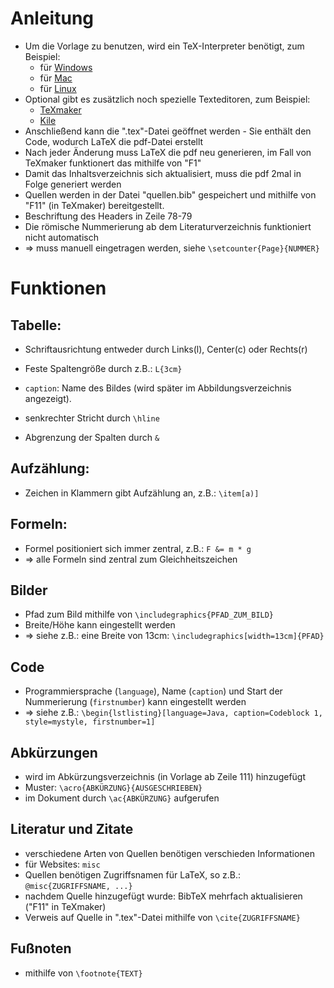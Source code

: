 # Anleitung

- Um die Vorlage zu benutzen, wird ein TeX-Interpreter benötigt, zum Beispiel:
  - für [Windows](http://mirror.ctan.org/systems/texlive/tlnet/install-tl-windows.exe)
  - für [Mac](http://mirror.ctan.org/systems/mac/mactex/MacTeX.pkg)
  - für [Linux](http://mirror.ctan.org/systems/texlive/tlnet/install-tl-unx.tar.gz)
- Optional gibt es zusätzlich noch spezielle Texteditoren, zum Beispiel:
  - [TeXmaker](https://www.xm1math.net/texmaker/)
  - [Kile](https://kile.sourceforge.io/)
- Anschließend kann die ".tex"-Datei geöffnet werden - Sie enthält den Code, wodurch LaTeX die pdf-Datei erstellt
- Nach jeder Änderung muss LaTeX die pdf neu generieren, im Fall von TeXmaker funktionert das mithilfe von "F1"
- Damit das Inhaltsverzeichnis sich aktualisiert, muss die pdf 2mal in Folge generiert werden
- Quellen werden in der Datei "quellen.bib" gespeichert und mithilfe von "F11" (in TeXmaker) bereitgestellt.
- Beschriftung des Headers in Zeile 78-79
- Die römische Nummerierung ab dem Literaturverzeichnis funktioniert nicht automatisch
- => muss manuell eingetragen werden, siehe `\setcounter{Page}{NUMMER}`

# Funktionen

## Tabelle:

- Schriftausrichtung entweder durch Links(l), Center(c) oder Rechts(r)

- Feste Spaltengröße durch z.B.: `L{3cm}`

- `caption`: Name des Bildes (wird später im Abbildungsverzeichnis angezeigt).

- senkrechter Stricht durch `\hline`

- Abgrenzung der Spalten durch `&`

## Aufzählung:

- Zeichen in Klammern gibt Aufzählung an, z.B.: `\item[a)]`

## Formeln:

- Formel positioniert sich immer zentral, z.B.: `F &= m * g`
- => alle Formeln sind zentral zum Gleichheitszeichen

## Bilder

- Pfad zum Bild mithilfe von `\includegraphics{PFAD_ZUM_BILD}`
- Breite/Höhe kann eingestellt werden
- => siehe z.B.: eine Breite von 13cm: `\includegraphics[width=13cm]{PFAD}`
  
## Code

- Programmiersprache (`language`), Name (`caption`) und Start der Nummerierung (`firstnumber`) kann eingestellt werden
- => siehe z.B.: `\begin{lstlisting}[language=Java, caption=Codeblock 1, style=mystyle, firstnumber=1]`

## Abkürzungen

- wird im Abkürzungsverzeichnis (in Vorlage ab Zeile 111) hinzugefügt 
- Muster: `\acro{ABKÜRZUNG}{AUSGESCHRIEBEN}`
- im Dokument durch `\ac{ABKÜRZUNG}` aufgerufen

## Literatur und Zitate

- verschiedene Arten von Quellen benötigen verschieden Informationen
- für Websites: `misc`
- Quellen benötigen Zugriffsnamen für LaTeX, so z.B.: `@misc{ZUGRIFFSNAME, ...}`
- nachdem Quelle hinzugefügt wurde: BibTeX mehrfach aktualisieren ("F11" in TeXmaker)
- Verweis auf Quelle in ".tex"-Datei mithilfe von `\cite{ZUGRIFFSNAME}`

## Fußnoten

- mithilfe von `\footnote{TEXT}`
